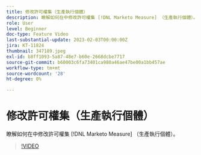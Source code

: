 ```yaml
---
title: 修改許可權集（生產執行個體）
description: 瞭解如何在中修改許可權集 [!DNL Marketo Measure] （生產執行個體）。
role: User
level: Beginner
doc-type: Feature Video
last-substantial-update: 2023-02-03T00:00:00Z
jira: KT-11824
thumbnail: 347189.jpeg
exl-id: b8ff1093-5a87-48e7-b60e-2668dcbe7717
source-git-commit: b60003c6fa73401ca980a46ae47be00a1bb457ae
workflow-type: tm+mt
source-wordcount: '28'
ht-degree: 0%

---
```


# 修改許可權集（生產執行個體）

瞭解如何在中修改許可權集 [!DNL Marketo Measure] （生產執行個體）。

>[!VIDEO](https://video.tv.adobe.com/v/347189/?quality=12&learn=on)
